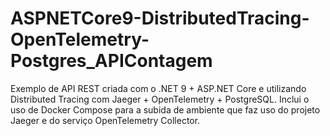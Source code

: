 # ASPNETCore9-DistributedTracing-OpenTelemetry-Postgres_APIContagem
Exemplo de API REST criada com o .NET 9 + ASP.NET Core e utilizando Distributed Tracing com Jaeger + OpenTelemetry + PostgreSQL. Inclui o uso de Docker Compose para a subida de ambiente que faz uso do projeto Jaeger e do serviço OpenTelemetry Collector.
